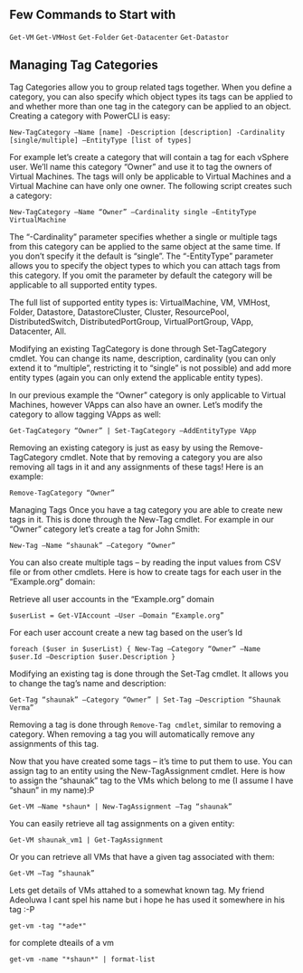 ## Few Commands to Start with
`Get-VM`
`Get-VMHost`
`Get-Folder`
`Get-Datacenter`
`Get-Datastor`

## Managing Tag Categories
Tag Categories allow you to group related tags together. When you define a category, you can also specify which object types its tags can be applied to and whether more than one tag in the category can be applied to an object. Creating a category with PowerCLI is easy:

`New-TagCategory –Name [name] -Description [description] -Cardinality [single/multiple] –EntityType [list of types]`

For example let’s create a category that will contain a tag for each vSphere user. We’ll name this category “Owner” and use it to tag the owners of Virtual Machines. The tags will only be applicable to Virtual Machines and a Virtual Machine can have only one owner. The following script creates such a category:

`New-TagCategory –Name “Owner” –Cardinality single –EntityType VirtualMachine`

The “-Cardinality” parameter specifies whether a single or multiple tags from this category can be applied to the same object at the same time. If you don’t specify it the default is “single”. The “-EntityType” parameter allows you to specify the object types to which you can attach tags from this category. If you omit the parameter by default the category will be applicable to all supported entity types.

The full list of supported entity types is: VirtualMachine, VM, VMHost, Folder, Datastore, DatastoreCluster, Cluster, ResourcePool, DistributedSwitch, DistributedPortGroup, VirtualPortGroup, VApp, Datacenter, All.

Modifying an existing TagCategory is done through Set-TagCategory cmdlet. You can change its name, description, cardinality (you can only extend it to “multiple”, restricting it to “single” is not possible) and add more entity types (again you can only extend the applicable entity types).

In our previous example the “Owner” category is only applicable to Virtual Machines, however VApps can also have an owner. Let’s modify the category to allow tagging VApps as well:

`Get-TagCategory “Owner” | Set-TagCategory –AddEntityType VApp`

Removing an existing category is just as easy by using the Remove-TagCategory cmdlet. Note that by removing a category you are also removing all tags in it and any assignments of these tags! Here is an example:

`Remove-TagCategory “Owner”`

Managing Tags
Once you have a tag category you are able to create new tags in it. This is done through the New-Tag cmdlet. For example in our “Owner” category let’s create a tag for John Smith:

`New-Tag –Name “shaunak” –Category “Owner”`

You can also create multiple tags – by reading the input values from CSV file or from other cmdlets. Here is how to create tags for each user in the “Example.org” domain:

Retrieve all user accounts in the “Example.org” domain

`$userList = Get-VIAccount –User –Domain “Example.org”`

 For each user account create a new tag based on the user’s Id

`foreach ($user in $userList) { New-Tag –Category “Owner” –Name $user.Id –Description $user.Description }`

Modifying an existing tag is done through the Set-Tag cmdlet. It allows you to change the tag’s name and description:

`Get-Tag “shaunak” –Category “Owner” | Set-Tag –Description “Shaunak Verma”`

Removing a tag is done through `Remove-Tag cmdlet`, similar to removing a category. When removing a tag you will automatically remove any assignments of this tag.

Now that you have created some tags – it’s time to put them to use. You can assign tag to an entity using the New-TagAssignment cmdlet. Here is how to assign the “shaunak” tag to the VMs which belong to me (I assume I have “shaun” in my name):P

`Get-VM –Name *shaun* | New-TagAssignment –Tag “shaunak”`

You can easily retrieve all tag assignments on a given entity:

`Get-VM shaunak_vm1 | Get-TagAssignment`

Or you can retrieve all VMs that have a given tag associated with them:

`Get-VM –Tag “shaunak”`

Lets get details of VMs attahed to a somewhat known tag. My friend Adeoluwa I cant spel his name but i hope he has used it somewhere in his tag :-P

`get-vm -tag "*ade*"`

for complete dteails of a vm

`get-vm -name "*shaun*" | format-list `
